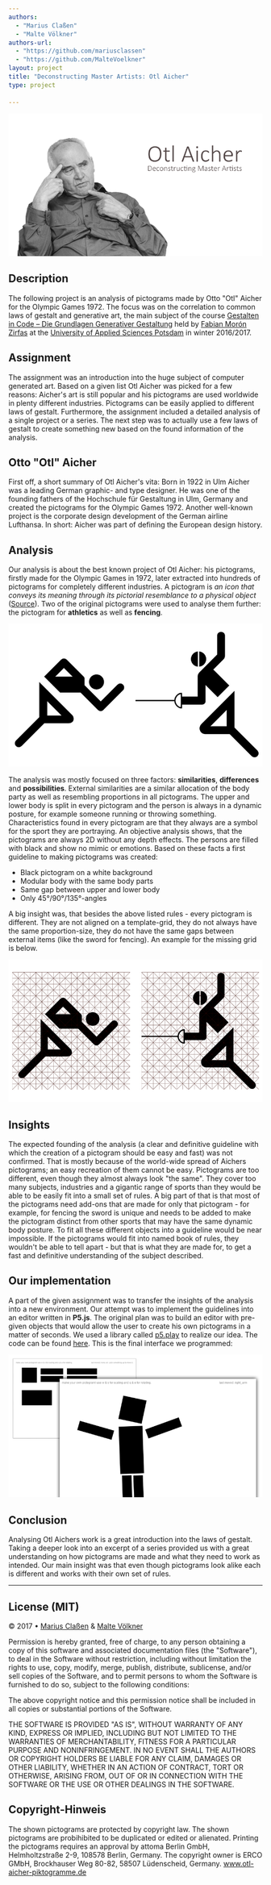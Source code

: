 ```yaml
--- 
authors: 
  - "Marius Claßen"
  - "Malte Völkner"
authors-url: 
  - "https://github.com/mariusclassen"
  - "https://github.com/MalteVoelkner"
layout: project
title: "Deconstructing Master Artists: Otl Aicher"
type: project

---
```


![splash picture](./splash.png)

## Description
The following project is an analysis of pictograms made by Otto "Otl" Aicher for the Olympic Games 1972.
The focus was on the correlation to common laws of gestalt and generative art, the main subject of the course [Gestalten in Code – Die Grundlagen Generativer Gestaltung](https://incom.org/workspace/6886) held by [Fabian Morón Zirfas](http://fabianmoronzirfas.me/) at the [University of Applied Sciences Potsdam](https://www.fh-potsdam.de/) in winter 2016/2017.

## Assignment
The assignment was an introduction into the huge subject of computer generated art. Based on a given list Otl Aicher was picked for a few reasons: Aicher's art is still popular and his pictograms are used worldwide in plenty different industries. Pictograms can be easily applied to different laws of gestalt. Furthermore, the assignment included a detailed analysis of a single project or a series. The next step was to actually use a few laws of gestalt to create something new based on the found information of the analysis.

## Otto "Otl" Aicher
First off, a short summary of Otl Aicher's vita: Born in 1922 in Ulm Aicher was a leading German graphic- and type designer. He was one of the founding fathers of the Hochschule für Gestaltung in Ulm, Germany and created the pictograms for the Olympic Games 1972. Another well-known project is the corporate design development of the German airline Lufthansa. In short: Aicher was part of defining the European design history.

## Analysis
Our analysis is about the best known project of Otl Aicher: his pictograms, firstly made for the Olympic Games in 1972, later extracted into hundreds of pictograms for completely different industries. A pictogram is *an icon that conveys its meaning through its pictorial resemblance to a physical object* ([Source](https://en.wikipedia.org/wiki/Pictogram)). Two of the original pictograms were used to analyse them further: the pictogram for **athletics** as well as **fencing**.

![Pictograms](./assets/images/pictograms.png)

The analysis was mostly focused on three factors: **similarities**, **differences** and **possibilities**. External similarities are a similar allocation of the body party as well as resembling proportions in all pictograms. The upper and lower body is split in every pictogram and the person is always in a dynamic posture, for example someone running or throwing something. Characteristics found in every pictogram are that they always are a symbol for the sport they are portraying. An objective analysis shows, that the pictograms are always 2D without any depth effects. The persons are filled with black and show no mimic or emotions. Based on these facts a first guideline to making pictograms was created:

+ Black pictogram on a white background
+ Modular body with the same body parts
+ Same gap between upper and lower body
+ Only 45°/90°/135°-angles

A big insight was, that besides the above listed rules - every pictogram is different. They are not aligned on a template-grid, they do not always have the same proportion-size, they do not have the same gaps between external items (like the sword for fencing). An example for the missing grid is below.

![Grid](./assets/images/grid.png)

## Insights
The expected founding of the analysis (a clear and definitive guideline with which the creation of a pictogram should be easy and fast) was not confirmed. That is mostly because of the world-wide spread of Aichers pictograms; an easy recreation of them cannot be easy. Pictograms are too different, even though they almost always look "the same". They cover too many subjects, industries and a gigantic range of sports than they would be able to be easily fit into a small set of rules. A big part of that is that most of the pictograms need add-ons that are made for only that pictogram - for example, for fencing the sword is unique and needs to be added to make the pictogram distinct from other sports that may have the same dynamic body posture. To fit all these different objects into a guideline would be near impossible. If the pictograms would fit into named book of rules, they wouldn't be able to tell apart - but that is what they are made for, to get a fast and definitive understanding of the subject described.

## Our implementation
A part of the given assignment was to transfer the insights of the analysis into a new environment. Our attempt was to implement the guidelines into an editor written in **P5.js**. The original plan was to build an editor with pre-given objects that would allow the user to create his own pictograms in a matter of seconds. We used a library called [p5.play](http://p5play.molleindustria.org/) to realize our idea. The code can be found [here](./assets/p5.play-master.rar). This is the final interface we programmed:

![P5Script](./assets/images/p5script.png)

## Conclusion
Analysing Otl Aichers work is a great introduction into the laws of gestalt. Taking a deeper look into an excerpt of a series provided us with a great understanding on how pictograms are made and what they need to work as intended. Our main insight was that even though pictograms look alike each is different and works with their own set of rules.

---

## License (MIT)

© 2017 • [Marius Claßen](https://github.com/mariusclassen) & [Malte Völkner](https://github.com/MalteVoelkner)

Permission is hereby granted, free of charge, to any person obtaining a copy of this software and associated documentation files (the "Software"), to deal in the Software without restriction, including without limitation the rights to use, copy, modify, merge, publish, distribute, sublicense, and/or sell copies of the Software, and to permit persons to whom the Software is furnished to do so, subject to the following conditions:

The above copyright notice and this permission notice shall be included in all copies or substantial portions of the Software.

THE SOFTWARE IS PROVIDED "AS IS", WITHOUT WARRANTY OF ANY KIND, EXPRESS OR IMPLIED, INCLUDING BUT NOT LIMITED TO THE WARRANTIES OF MERCHANTABILITY, FITNESS FOR A PARTICULAR PURPOSE AND NONINFRINGEMENT. IN NO EVENT SHALL THE AUTHORS OR COPYRIGHT HOLDERS BE LIABLE FOR ANY CLAIM, DAMAGES OR OTHER LIABILITY, WHETHER IN AN ACTION OF CONTRACT, TORT OR OTHERWISE, ARISING FROM, OUT OF OR IN CONNECTION WITH THE SOFTWARE OR THE USE OR OTHER DEALINGS IN THE SOFTWARE.

## Copyright-Hinweis

The shown pictograms are protected by copyright law. The shown pictograms are probihibited to be duplicated or edited or alienated. Printing the pictograms requires an approval by attoma Berlin GmbH, Helmholtzstraße 2-9, 108578 Berlin, Germany. The copyright owner is ERCO GMbH, Brockhauser Weg 80-82, 58507 Lüdenscheid, Germany. www.otl-aicher-piktogramme.de
